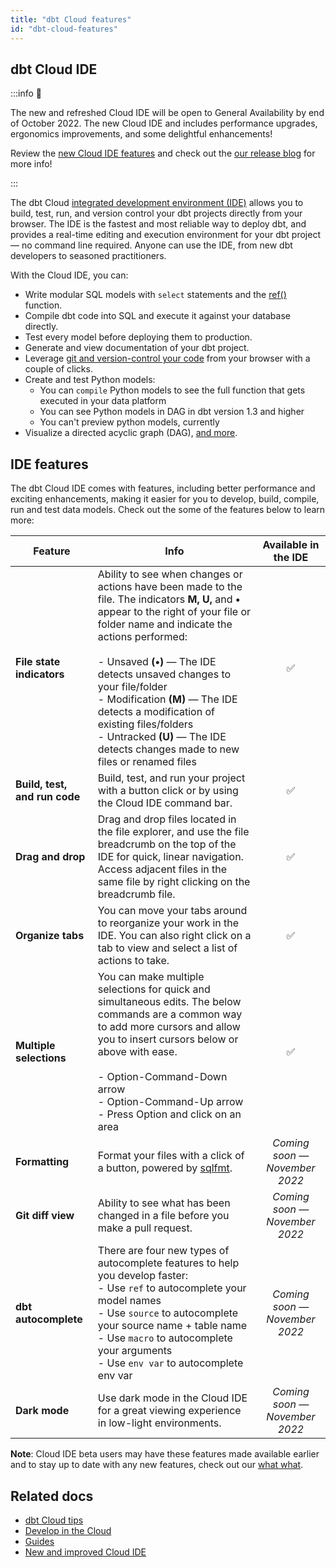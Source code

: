 ```yaml
---
title: "dbt Cloud features"
id: "dbt-cloud-features"
---
```



## dbt Cloud IDE

:::info 📌

The new and refreshed Cloud IDE will be open to General Availability by end of October 2022. The new Cloud IDE and includes performance upgrades, ergonomics improvements, and some delightful enhancements! 

Review the [new Cloud IDE features](#ide-features) and check out the [our release blog](www.getdbt.com/blog/new-improved-cloud-ide) for more info!

:::

The dbt Cloud [integrated development environment (IDE)](/docs/get-started/develop-in-the-cloud) allows you to build, test, run, and version control your dbt projects directly from your browser. The IDE is the fastest and most reliable way to deploy dbt, and provides a real-time editing and execution environment for your dbt project &mdash; no command line required.  Anyone can use the IDE, from new dbt developers to seasoned practitioners.

With the Cloud IDE, you can:

- Write modular SQL models with `select` statements and the [ref()](/reference/dbt-jinja-functions/ref) function.
- Compile dbt code into SQL and execute it against your database directly.
- Test every model before deploying them to production.
- Generate and view documentation of your dbt project.
- Leverage [git and version-control your code](/docs/collaborate/git/version-control-basics) from your browser with a couple of clicks.
- Create and test Python models:
    * You can `compile` Python models to see the full function that gets executed in your data platform
    * You can see Python models in DAG in dbt version 1.3 and higher
    * You can't preview python models, currently
- Visualize a directed acyclic graph (DAG), [and more](/docs/get-started/dbt-cloud-tips).

## IDE features
The dbt Cloud IDE comes with features, including better performance and exciting enhancements, making it easier for you to develop, build, compile, run and test data models. Check out the some of the features below to learn more:


| Feature  |  Info | Available in the IDE  |
|---|---|:---:|
| **File state indicators**  |  Ability to see when changes or actions have been made to the file. The indicators **M, U,** and **•** appear to the right of your file or folder name and indicate the actions performed: <br /> <br /> - Unsaved **(•)** &mdash; The IDE detects unsaved changes to your file/folder<br /> - Modification **(M)** &mdash; The IDE detects a modification of existing files/folders<br /> - Untracked **(U)** &mdash; The IDE detects changes made to new files or renamed files | ✅ |
| **Build, test, and run code**  | Build, test, and run your project with a button click or by using the Cloud IDE command bar.  | ✅ |
| **Drag and drop**  | Drag and drop files located in the file explorer, and use the file breadcrumb on the top of the IDE for quick, linear navigation. Access adjacent files in the same file by right clicking on the breadcrumb file.  | ✅ |
| **Organize tabs**  | You can move your tabs around to reorganize your work in the IDE. You can also right click on a tab to view and select a list of actions to take.  | ✅  |
| **Multiple selections**  | You can make multiple selections for quick and simultaneous edits. The below commands are a common way to add more cursors and allow you to insert cursors below or above with ease.<br /><br /> - Option-Command-Down arrow<br /> - Option-Command-Up arrow<br /> - Press Option and click on an area  |  ✅ |
| **Formatting** | Format your files with a click of a button, powered by [sqlfmt](http://sqlfmt.com/). | _Coming soon &mdash; November 2022_  |
| **Git diff view**  | Ability to see what has been changed in a file before you make a pull request.  | _Coming soon &mdash; November 2022_  |
| **dbt autocomplete**  |  There are four new types of autocomplete features to help you develop faster:<br />  - Use `ref` to autocomplete your model names<br /> - Use `source` to autocomplete your source name + table name<br /> - Use `macro` to autocomplete your arguments<br /> - Use `env var` to autocomplete env var  |  _Coming soon &mdash; November 2022_   |
| **Dark mode**  | Use dark mode in the Cloud IDE for a great viewing experience in low-light environments. | _Coming soon &mdash; November 2022_    |

**Note**: Cloud IDE beta users may have these features made available earlier and to stay up to date with any new features, check out our [what what](URL).



## Related docs
- [dbt Cloud tips](/docs/get-started/dbt-cloud-tips)
- [Develop in the Cloud](docs/get-started/develop-in-the-cloud)
- [Guides](/docs/get-started/getting-started/overview)
- [New and improved Cloud IDE](www.getdbt.com/blog/new-improved-cloud-ide)
